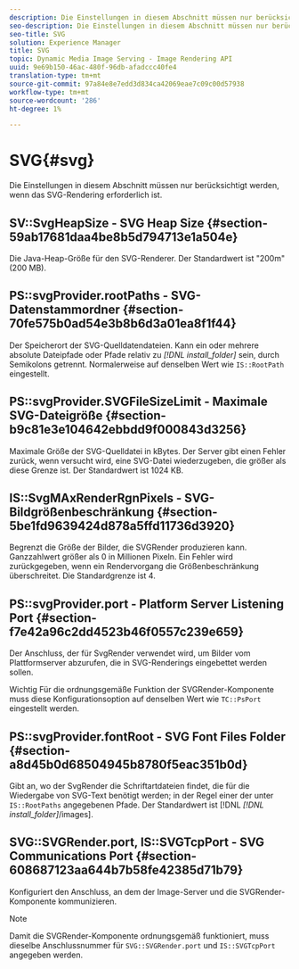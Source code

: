 ```yaml
---
description: Die Einstellungen in diesem Abschnitt müssen nur berücksichtigt werden, wenn das SVG-Rendering erforderlich ist.
seo-description: Die Einstellungen in diesem Abschnitt müssen nur berücksichtigt werden, wenn das SVG-Rendering erforderlich ist.
seo-title: SVG
solution: Experience Manager
title: SVG
topic: Dynamic Media Image Serving - Image Rendering API
uuid: 9e69b150-46ac-480f-96db-afadccc40fe4
translation-type: tm+mt
source-git-commit: 97a84e8e7edd3d834ca42069eae7c09c00d57938
workflow-type: tm+mt
source-wordcount: '286'
ht-degree: 1%

---
```



# SVG{#svg}

Die Einstellungen in diesem Abschnitt müssen nur berücksichtigt werden, wenn das SVG-Rendering erforderlich ist.

## SV::SvgHeapSize - SVG Heap Size {#section-59ab17681daa4be8b5d794713e1a504e}

Die Java-Heap-Größe für den SVG-Renderer. Der Standardwert ist &quot;200m&quot;(200 MB).

## PS::svgProvider.rootPaths - SVG-Datenstammordner {#section-70fe575b0ad54e3b8b6d3a01ea8f1f44}

Der Speicherort der SVG-Quelldatendateien. Kann ein oder mehrere absolute Dateipfade oder Pfade relativ zu *[!DNL install_folder]* sein, durch Semikolons getrennt. Normalerweise auf denselben Wert wie `IS::RootPath` eingestellt.

## PS::svgProvider.SVGFileSizeLimit - Maximale SVG-Dateigröße {#section-b9c81e3e104642ebbdd9f000843d3256}

Maximale Größe der SVG-Quelldatei in kBytes. Der Server gibt einen Fehler zurück, wenn versucht wird, eine SVG-Datei wiederzugeben, die größer als diese Grenze ist. Der Standardwert ist 1024 KB.

## IS::SvgMAxRenderRgnPixels - SVG-Bildgrößenbeschränkung {#section-5be1fd9639424d878a5ffd11736d3920}

Begrenzt die Größe der Bilder, die SVGRender produzieren kann. Ganzzahlwert größer als 0 in Millionen Pixeln. Ein Fehler wird zurückgegeben, wenn ein Rendervorgang die Größenbeschränkung überschreitet. Die Standardgrenze ist 4.

## PS::svgProvider.port - Platform Server Listening Port {#section-f7e42a96c2dd4523b46f0557c239e659}

Der Anschluss, der für SvgRender verwendet wird, um Bilder vom Plattformserver abzurufen, die in SVG-Renderings eingebettet werden sollen.

Wichtig Für die ordnungsgemäße Funktion der SVGRender-Komponente muss diese Konfigurationsoption auf denselben Wert wie `TC::PsPort` eingestellt werden.

## PS::svgProvider.fontRoot - SVG Font Files Folder {#section-a8d45b0d68504945b8780f5eac351b0d}

Gibt an, wo der SvgRender die Schriftartdateien findet, die für die Wiedergabe von SVG-Text benötigt werden; in der Regel einer der unter `IS::RootPaths` angegebenen Pfade. Der Standardwert ist [!DNL *[!DNL install_folder]*/images].

## SVG::SVGRender.port, IS::SVGTcpPort - SVG Communications Port {#section-608687123aa644b7b58fe42385d71b79}

Konfiguriert den Anschluss, an dem der Image-Server und die SVGRender-Komponente kommunizieren.

>[!NOTE]
>
>Damit die SVGRender-Komponente ordnungsgemäß funktioniert, muss dieselbe Anschlussnummer für `SVG::SVGRender.port` und `IS::SVGTcpPort` angegeben werden.

